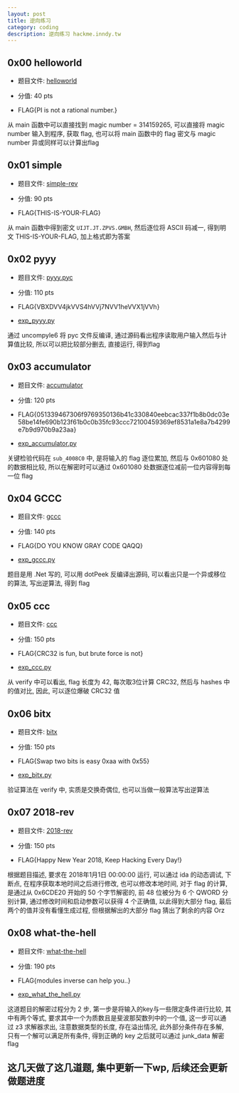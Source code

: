 ```yaml
---
layout: post
title: 逆向练习
category: coding
description: 逆向练习 hackme.inndy.tw
---
```


## 0x00 helloworld

- 题目文件: [helloworld](../../images/inndy/helloworld)

- 分值: 40 pts

- FLAG{PI is not a rational number.}

从 main 函数中可以直接找到 magic number = 314159265, 可以直接将 magic number 输入到程序, 获取 flag, 也可以将 main 函数中的 flag 密文与 magic number 异或同样可以计算出flag

## 0x01 simple

- 题目文件: [simple-rev](../../images/inndy/simple-rev)

- 分值: 90 pts

- FLAG{THIS-IS-YOUR-FLAG}

从 main 函数中得到密文 `UIJT.JT.ZPVS.GMBH`, 然后逐位将 ASCII 码减一, 得到明文 THIS-IS-YOUR-FLAG, 加上格式即为答案

## 0x02 pyyy

- 题目文件: [pyyy.pyc](../../images/inndy/pyyy.pyc)

- 分值: 110 pts

- FLAG{VBXDVV4jkVVS4hVVj7NVV1heVVX1jVVh}

- [exp_pyyy.py](../../images/inndy/exp_pyyy.py)

通过 uncompyle6 将 pyc 文件反编译, 通过源码看出程序读取用户输入然后与计算值比较, 所以可以把比较部分删去, 直接运行, 得到flag

## 0x03 accumulator

- 题目文件: [accumulator](../../images/inndy/accumulator)

- 分值: 120 pts

- FLAG{051339467306f9769350136b41c330840eebcac337f1b8b0dc03e58be14fe690b123f61b0c0b35fc93ccc72100459369ef8531a1e8a7b4299e7b9d970b9a23aa}

- [exp_accumulator.py](../../images/inndy/exp_accumulator.py)


关键检验代码在 `sub_4008C0` 中, 是将输入的 flag 逐位累加, 然后与 0x601080 处的数据相比较, 所以在解密时可以通过 0x601080 处数据逐位减前一位内容得到每一位 flag

## 0x04 GCCC

- 题目文件: [gccc](../../images/inndy/gccc.exe)

- 分值: 140 pts

- FLAG{DO YOU KNOW GRAY CODE QAQQ}

- [exp_gccc.py](../../images/inndy/exp_gccc.py)

题目是用 .Net 写的, 可以用 dotPeek 反编译出源码, 可以看出只是一个异或移位的算法, 写出逆算法, 得到 flag

## 0x05 ccc

- 题目文件: [ccc](../../images/inndy/ccc)

- 分值: 150 pts

- FLAG{CRC32 is fun, but brute force is not}

- [exp_ccc.py](../../images/inndy/exp_ccc.py)

从 verify 中可以看出, flag 长度为 42, 每次取3位计算 CRC32, 然后与 hashes 中的值对比, 因此, 可以逐位爆破 CRC32 值

## 0x06 bitx

- 题目文件: [bitx](../../images/inndy/bitx)

- 分值: 150 pts

- FLAG{Swap two bits is easy 0xaa with 0x55}

- [exp_bitx.py](../../images/inndy/exp_bitx.py)

验证算法在 verify 中, 实质是交换奇偶位, 也可以当做一般算法写出逆算法

## 0x07 2018-rev

- 题目文件: [2018-rev](../../images/inndy/2018.rev)

- 分值: 150 pts

- FLAG{Happy New Year 2018, Keep Hacking Every Day!}

根据题目描述, 要求在 2018年1月1日 00:00:00 运行, 可以通过 ida 的动态调试, 下断点, 在程序获取本地时间之后进行修改, 也可以修改本地时间, 对于 flag 的计算, 是通过从 0x6CDE20 开始的 50 个字节解密的, 前 48 位被分为 6 个 QWORD 分别计算, 通过修改时间和启动参数可以获得 4 个正确值, 以此得到大部分 flag, 最后两个的值并没有看懂生成过程, 但根据解出的大部分 flag 猜出了剩余的内容 Orz

## 0x08 what-the-hell

- 题目文件: [what-the-hell](../../images/inndy/what-the-hell)

- 分值: 190 pts

- FLAG{modules inverse can help you..}

- [exp_what_the_hell.py](../../images/inndy/exp_what_the_hell.py)

这道题目的解密过程分为 2 步, 第一步是将输入的key与一些限定条件进行比较, 其中有两个等式, 要求其中一个为质数且是斐波那契数列中的一个值, 这一步可以通过 z3 求解器求出, 注意数据类型的长度, 存在溢出情况, 此外部分条件存在多解, 只有一个解可以满足所有条件, 得到正确的 key 之后就可以通过 junk_data 解密flag


## 这几天做了这几道题, 集中更新一下wp, 后续还会更新做题进度

